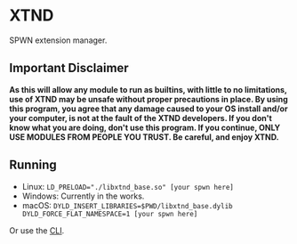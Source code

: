 # XTND
SPWN extension manager.

## Important Disclaimer
**As this will allow any module to run as builtins, with little to no limitations, use of XTND may be unsafe without proper precautions in place. By using this program, you agree that any damage caused to your OS install and/or your computer, is not at the fault of the XTND developers. If you don't know what you are doing, don't use this program. If you continue, ONLY USE MODULES FROM PEOPLE YOU TRUST. Be careful, and enjoy XTND.**

## Running
- Linux: `LD_PRELOAD="./libxtnd_base.so" [your spwn here]`
- Windows: Currently in the works.
- macOS: `DYLD_INSERT_LIBRARIES=$PWD/libxtnd_base.dylib DYLD_FORCE_FLAT_NAMESPACE=1 [your spwn here]`

Or use the [CLI](/cli).
